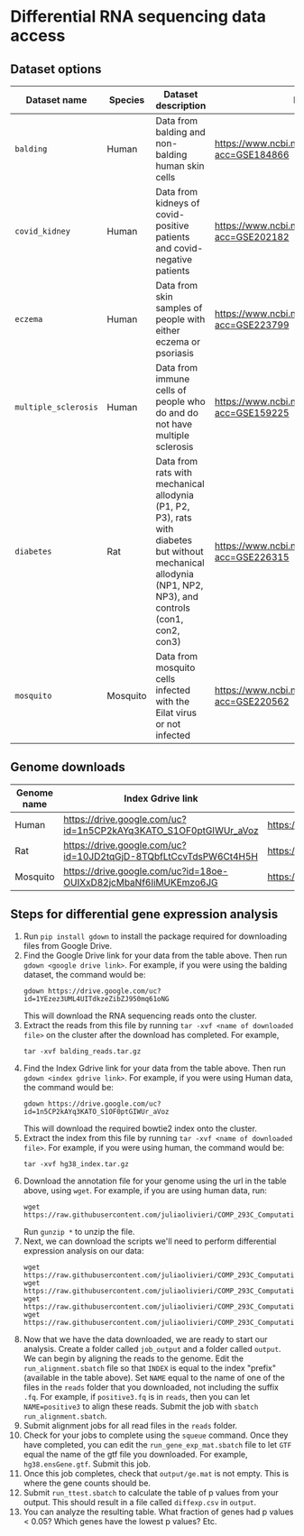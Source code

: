 # Differential RNA sequencing data access

## Dataset options

Dataset name | Species | Dataset description | Dataset link | Google Drive link
--|--|--|--|--
`balding` | Human | Data from balding and non-balding human skin cells  | https://www.ncbi.nlm.nih.gov/geo/query/acc.cgi?acc=GSE184866 | https://drive.google.com/uc?id=1YEzez3UML4UITdkzeZibZJ950mq61oNG 
`covid_kidney` | Human | Data from kidneys of covid-positive patients and covid-negative patients | https://www.ncbi.nlm.nih.gov/geo/query/acc.cgi?acc=GSE202182 | https://drive.google.com/uc?id=1x31euzPC7dT24DG2eJ5NaIQaUXi1Usj7 
`eczema` | Human | Data from skin samples of people with either eczema or psoriasis | https://www.ncbi.nlm.nih.gov/geo/query/acc.cgi?acc=GSE223799 | https://drive.google.com/uc?id=1lE-Pv6VwePMzwKG3zfCdRD2rLj1fLbyw 
`multiple_sclerosis` | Human | Data from immune cells of people who do and do not have multiple sclerosis| https://www.ncbi.nlm.nih.gov/geo/query/acc.cgi?acc=GSE159225 | https://drive.google.com/uc?id=1uzUa5EvpMsCCbOsv5uNsqfH5pva5I9q1 
`diabetes` | Rat | Data from rats with mechanical allodynia (P1, P2, P3), rats with diabetes but without mechanical allodynia (NP1, NP2, NP3), and controls (con1, con2, con3)| https://www.ncbi.nlm.nih.gov/geo/query/acc.cgi?acc=GSE226315 | https://drive.google.com/uc?id=1mbQNKM91E1UHDQD3tCcHtP7yCEyaC-kI 
`mosquito` | Mosquito | Data from mosquito cells infected with the Eilat virus or not infected | https://www.ncbi.nlm.nih.gov/geo/query/acc.cgi?acc=GSE220562 | https://drive.google.com/uc?id=1_LAGQ2Rf8FqKvNVY9Tvtqgq2oajxc8Ln 

## Genome downloads

Genome name | Index Gdrive link | gtf link | index prefix
--|--|--|--
Human | https://drive.google.com/uc?id=1n5CP2kAYq3KATO_S1OF0ptGIWUr_aVoz | https://raw.githubusercontent.com/juliaolivieri/COMP_293C_Computational_Biology/main/project/differential_rnaseqq/hg38.ensGene.gtf.gz | `hg38/hg38`
Rat | https://drive.google.com/uc?id=10JD2tqGjD-8TQbfLtCcvTdsPW6Ct4H5H | https://raw.githubusercontent.com/juliaolivieri/COMP_293C_Computational_Biology/main/project/differential_rnaseq/rn6.ensGene.gtf.gz| `rn6/rn6`
Mosquito | https://drive.google.com/uc?id=18oe-OUIXxD82jcMbaNf6IiMUKEmzo6JG | https://raw.githubusercontent.com/juliaolivieri/COMP_293C_Computational_Biology/main/project/differential_rnaseq/GCF_006496715.2_Aalbo_primary.1_genomic.gtf.gz | `aedes_albo/aedes_albo`

## Steps for differential gene expression analysis

1. Run `pip install gdown` to install the package required for downloading files from Google Drive.
1. Find the Google Drive link for your data from the table above. Then run `gdown <google drive link>`. For example, if you were using the balding dataset, the command would be:
   ```
   gdown https://drive.google.com/uc?id=1YEzez3UML4UITdkzeZibZJ950mq61oNG
   ```
   This will download the RNA sequencing reads onto the cluster.
1. Extract the reads from this file by running `tar -xvf <name of downloaded file>` on the cluster after the download has completed. For example,
   ```
   tar -xvf balding_reads.tar.gz
   ```
1. Find the Index Gdrive link for your data from the table above. Then run `gdown <index gdrive link>`. For example, if you were using Human data, the command would be:
   ```
   gdown https://drive.google.com/uc?id=1n5CP2kAYq3KATO_S1OF0ptGIWUr_aVoz
   ```
   This will download the required bowtie2 index onto the cluster.
1. Extract the index from this file by running `tar -xvf <name of downloaded file>`. For example, if you were using human, the command would be:
   ```
   tar -xvf hg38_index.tar.gz
   ```
1. Download the annotation file for your genome using the url in the table above, using `wget`. For example, if you are using human data, run:
   ```
   wget https://raw.githubusercontent.com/juliaolivieri/COMP_293C_Computational_Biology/main/project/differential_rnaseq/hg38.ensGene.gtf.gz
   ```
   Run `gunzip *` to unzip the file.
1. Next, we can download the scripts we'll need to perform differential expression analysis on our data:
   ```
   wget https://raw.githubusercontent.com/juliaolivieri/COMP_293C_Computational_Biology/main/project/differential_rnaseq/run_alignment.sbatch
   wget https://raw.githubusercontent.com/juliaolivieri/COMP_293C_Computational_Biology/main/project/differential_rnaseq/run_gene_exp_mat.sbatch
   wget https://raw.githubusercontent.com/juliaolivieri/COMP_293C_Computational_Biology/main/project/differential_rnaseq/run_ttest.sbatch
   wget https://raw.githubusercontent.com/juliaolivieri/COMP_293C_Computational_Biology/main/project/differential_rnaseq/t_test.py
   ```
1. Now that we have the data downloaded, we are ready to start our analysis. Create a folder called `job_output` and a folder called `output`. We can begin by aligning the reads to the genome. Edit the `run_alignment.sbatch` file so that `INDEX` is equal to the index "prefix" (available in the table above). Set `NAME` equal to the name of one of the files in the `reads` folder that you downloaded, not including the suffix `.fq`. For example, if `positive3.fq` is in  `reads`, then you can let `NAME=positive3` to align these reads. Submit the job with `sbatch run_alignment.sbatch`.
1. Submit alignment jobs for all read files in the `reads` folder.
1. Check for your jobs to complete using the `squeue` command. Once they have completed, you can edit the `run_gene_exp_mat.sbatch` file to let `GTF` equal the name of the gtf file you downloaded. For example, `hg38.ensGene.gtf`. Submit this job.
1. Once this job completes, check that `output/ge.mat` is not empty. This is where the gene counts should be.
1. Submit `run_ttest.sbatch` to calculate the table of p values from your output. This should result in a file called `diffexp.csv` in `output`.
1. You can analyze the resulting table. What fraction of genes had p values < 0.05? Which genes have the lowest p values? Etc.

<!--
## Create conda environment
We'll start by downloading the software necessary to download the data into a new conda environment. Run each of the following commands (each one will take a bit of time, and you may need to type `y` to verify that you want to install the packages). 

```
conda create --name sratools
conda activate sratools
conda install -c bioconda sra-tools=3.0.3
```

## Submit downloading jobs

1. Find the "Dataset name" of the dataset you want to use from the table above.
1. Download the `AccList` file for your specific dataset onto the cluster:
   ```
   wget https://raw.githubusercontent.com/juliaolivieri/COMP_293C_Computational_Biology/main/project/differential_rnaseq/<dataset name>_AccList.txt
   ```
   For example, to download the `balding` file you would run:
   ```
   wget https://raw.githubusercontent.com/juliaolivieri/COMP_293C_Computational_Biology/main/project/differential_rnaseq/balding_AccList.txt
   ```
1. Download the script that will submit download jobs:
   ```
   wget https://raw.githubusercontent.com/juliaolivieri/COMP_293C_Computational_Biology/main/project/differential_rnaseq/sraWrapper.sh
   ```
1. Run this script using your `AccList` file:
   ```
   bash sraWrapper.sh <dataset name>_AccList.txt
   ```
   For example, to download the `balding` file you would run:
   ```
   bash sraWrapper.sh balding_AccList.txt
   ```
1. The files should be starting to download. If you run `squeue`, you should see a bunch of jobs submitted under your username. Wait until all the jobs have finished running (this can take several hours).

NOTE: If this doesn't work, you can try downloading the files using `wget`. Try running the following command for each SRR number in the `AccList` file:

```
wget https://sra-pub-run-odp.s3.amazonaws.com/sra/<SRR number>/<SRR number>
```

For example, to download the file corresponding to `SRR16089879` the command would be:

```
wget https://sra-pub-run-odp.s3.amazonaws.com/sra/SRR16089879/SRR16089879
```

Then you can use `fastq-dump` to unpack the file:

```
fastq-dump --split-files --gzip <SRR number>
```

For example, if the SRR number was `SRR16089879` the command would be:
```
fastq-dump --split-files --gzip SRR16089879
```

## Renaming files

The files will have cryptic names beginning with `SRR`. There should be a file with the suffix `_1.fastq.gz` and one with the suffix `_2.fastq.gz` for each SRR number. It can be useful to give these files more informative names.

1.  Check the label of each file in the `<dataset name>_labels.csv` file in this GitHub folder.
1. To rename a file from `old_name.fastq.gz` to `new_name.fastq.gz`, we can use this command `mv old_name.fastq.gz new_name.fastq.gz`. For example, to rename `SRR16089879_1.fastq.gz` as `non_balding_C_1.fastq.gz`, you can run:
   ```
   mv SRR16089879_1.fastq.gz non_balding_C_1.fastq.gz
   ```
1. Rename each of your files according to their label.

## Creating the index

In the differential expression assignment from homework 6, we used an "index" to align the reads to the genome. We only aligned reads to one chromosome to save time. For the the project, you will create your own index file to align with. 

1. We'll start by downloading the fasta file for the human genome. Run the following command to download an sbatch file that includes the command to download the human genome:
   ```
   wget https://raw.githubusercontent.com/juliaolivieri/COMP_293C_Computational_Biology/main/project/download_genomes/run_get_genome.sbatch
   ```
1. Next, run `sbatch run_get_genome.sbatch`. This will submit a job to download the fasta file from the human genome in a file called `hg38`. Wait until this job completes (you can check its progress with `squeue`). It may take a few hours.
1. Once the genome is downloaded, we're ready to create our Bowtie2 index. Download the script to create the index by running:
   ```
   wget https://raw.githubusercontent.com/juliaolivieri/COMP_293C_Computational_Biology/main/project/differential_rnaseq/run_index.sbatch
   ```
1. Submit the script to create the index and wait for it to complete: `sbatch run_index.sbatch`.

-->

